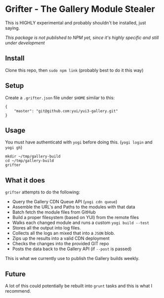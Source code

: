 Grifter - The Gallery Module Stealer
====================================

This is HIGHLY experimental and probably shouldn't be installed, just saying.

*This package is not published to NPM yet, since it's highly specific and still under development*

Install
-------

Clone this repo, then `sudo npm link` (probably best to do it this way)

Setup
-----

Create a `.grifter.json` file under `$HOME` similar to this:

```
{
    "master": "git@github.com:yui/yui3-gallery.git"
}
```

Usage
-----

You must have authenticatd with `yogi` before doing this. (`yogi login` and `yogi gh`)

```
mkdir ~/tmp/gallery-build
cd ~/tmp/gallery-build
grifter
```

What it does
------------

`grifter` attempts to do the following:

* Query the Gallery CDN Queue API (`yogi cdn queue`)
* Assemble the URL's and Paths to the modules with that data
* Batch fetch the module files from GitHub
* Build a proper filesystem (based on YUI) from the remote files
* Walks each changed module and runs a custom `yogi build --test`
* Stores all the output into log files.
* Collects all the logs an mixed that into a `JSON` blob.
* Zips up the results into a valid CDN deployment
* Checks the changes into the provided GIT repo
* Posts the data back to the Gallery API (if `--post` is passed)

This is what we currently use to publish the Gallery builds weekly.

Future
------

A lot of this could potentially be rebuilt into `grunt` tasks and this is what I recommend.
